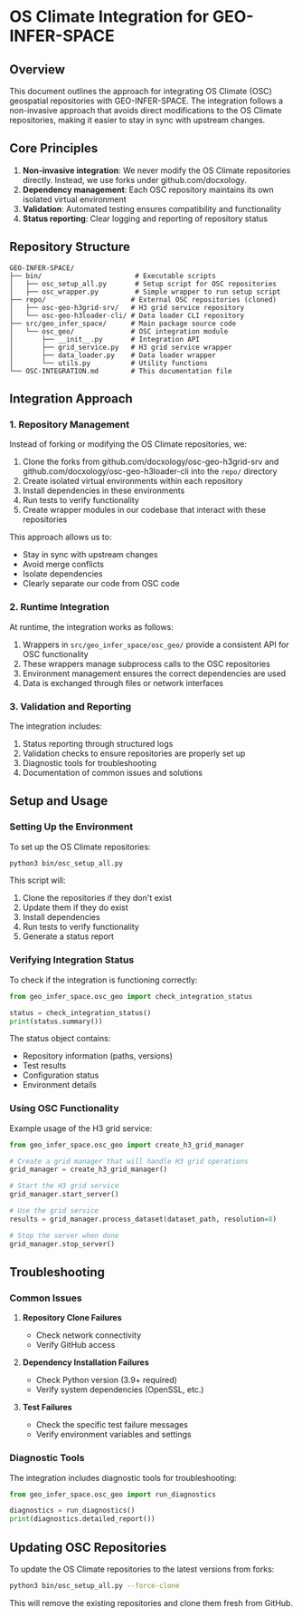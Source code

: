 # OS Climate Integration for GEO-INFER-SPACE

## Overview

This document outlines the approach for integrating OS Climate (OSC) geospatial repositories with GEO-INFER-SPACE. The integration follows a non-invasive approach that avoids direct modifications to the OS Climate repositories, making it easier to stay in sync with upstream changes.

## Core Principles

1. **Non-invasive integration**: We never modify the OS Climate repositories directly. Instead, we use forks under github.com/docxology.
2. **Dependency management**: Each OSC repository maintains its own isolated virtual environment
3. **Validation**: Automated testing ensures compatibility and functionality
4. **Status reporting**: Clear logging and reporting of repository status

## Repository Structure

```
GEO-INFER-SPACE/
├── bin/                       # Executable scripts
│   ├── osc_setup_all.py       # Setup script for OSC repositories
│   ├── osc_wrapper.py         # Simple wrapper to run setup script
├── repo/                     # External OSC repositories (cloned)
│   ├── osc-geo-h3grid-srv/   # H3 grid service repository
│   └── osc-geo-h3loader-cli/ # Data loader CLI repository
├── src/geo_infer_space/      # Main package source code
│   └── osc_geo/              # OSC integration module
│       ├── __init__.py       # Integration API
│       ├── grid_service.py   # H3 grid service wrapper
│       ├── data_loader.py    # Data loader wrapper
│       └── utils.py          # Utility functions
└── OSC-INTEGRATION.md        # This documentation file
```

## Integration Approach

### 1. Repository Management

Instead of forking or modifying the OS Climate repositories, we:

1. Clone the forks from github.com/docxology/osc-geo-h3grid-srv and github.com/docxology/osc-geo-h3loader-cli into the `repo/` directory
2. Create isolated virtual environments within each repository
3. Install dependencies in these environments
4. Run tests to verify functionality
5. Create wrapper modules in our codebase that interact with these repositories

This approach allows us to:
- Stay in sync with upstream changes
- Avoid merge conflicts
- Isolate dependencies
- Clearly separate our code from OSC code

### 2. Runtime Integration

At runtime, the integration works as follows:

1. Wrappers in `src/geo_infer_space/osc_geo/` provide a consistent API for OSC functionality
2. These wrappers manage subprocess calls to the OSC repositories
3. Environment management ensures the correct dependencies are used
4. Data is exchanged through files or network interfaces

### 3. Validation and Reporting

The integration includes:

1. Status reporting through structured logs
2. Validation checks to ensure repositories are properly set up
3. Diagnostic tools for troubleshooting
4. Documentation of common issues and solutions

## Setup and Usage

### Setting Up the Environment

To set up the OS Climate repositories:

```bash
python3 bin/osc_setup_all.py
```

This script will:
1. Clone the repositories if they don't exist
2. Update them if they do exist
3. Install dependencies
4. Run tests to verify functionality
5. Generate a status report

### Verifying Integration Status

To check if the integration is functioning correctly:

```python
from geo_infer_space.osc_geo import check_integration_status

status = check_integration_status()
print(status.summary())
```

The status object contains:
- Repository information (paths, versions)
- Test results
- Configuration status
- Environment details

### Using OSC Functionality

Example usage of the H3 grid service:

```python
from geo_infer_space.osc_geo import create_h3_grid_manager

# Create a grid manager that will handle H3 grid operations
grid_manager = create_h3_grid_manager()

# Start the H3 grid service
grid_manager.start_server()

# Use the grid service
results = grid_manager.process_dataset(dataset_path, resolution=8)

# Stop the server when done
grid_manager.stop_server()
```

## Troubleshooting

### Common Issues

1. **Repository Clone Failures**
   - Check network connectivity
   - Verify GitHub access

2. **Dependency Installation Failures**
   - Check Python version (3.9+ required)
   - Verify system dependencies (OpenSSL, etc.)

3. **Test Failures**
   - Check the specific test failure messages
   - Verify environment variables and settings

### Diagnostic Tools

The integration includes diagnostic tools for troubleshooting:

```python
from geo_infer_space.osc_geo import run_diagnostics

diagnostics = run_diagnostics()
print(diagnostics.detailed_report())
```

## Updating OSC Repositories

To update the OS Climate repositories to the latest versions from forks:

```bash
python3 bin/osc_setup_all.py --force-clone
```

This will remove the existing repositories and clone them fresh from GitHub. 